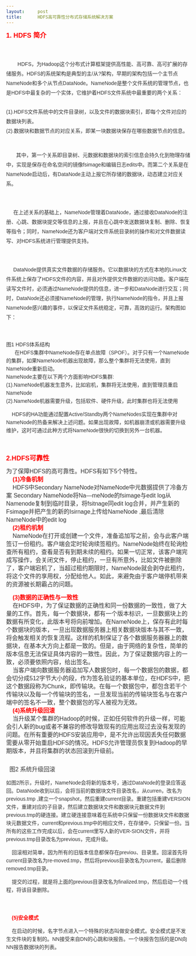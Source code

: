 ```yaml
---
layout:     post
title:      HDFS高可靠性分布式存储系统解决方案
---
```

<div id="article_content" class="article_content clearfix csdn-tracking-statistics" data-pid="blog" data-mod="popu_307" data-dsm="post">
								            <link rel="stylesheet" href="https://csdnimg.cn/release/phoenix/template/css/ck_htmledit_views-f76675cdea.css">
						<div class="htmledit_views" id="content_views">
                
<p style="color:rgb(51,51,51);font-family:Arial;font-size:14px;line-height:26px;">
<span style="font-size:18px;color:rgb(255,0,0);"><strong>1. HDFS 简介  </strong></span><br><br><br>
        HDFS，为Hadoop这个分布式计算框架提供高性能、高可靠、高可扩展的存储服务。HDFS的系统架构是典型的主/从?架构，早期的架构包括一个主节点NameNode和多个从节点DataNode。NameNode是整个文件系统的管理节点，也是HDFS中最复杂的一个实体，它维护着HDFS文件系统中最重要的两个关系：<br><br>
(1).HDFS文件系统中的文件目录树，以及文件的数据块索引，即每个文件对应的数据块列表。<br>
(2).数据块和数据节点的对应关系，即某一块数据块保存在哪些数据节点的信息。</p>
<p style="color:rgb(51,51,51);font-family:Arial;font-size:14px;line-height:26px;">
<br>
       其中，第一个关系即目录树、元数据和数据块的索引信息会持久化到物理存储中，实现是保存在命名空间的镜像fsimage和编辑日志edits中。而第二个关系是在NameNode启动后，有DataNode主动上报它所存储的数据块，动态建立对应关系。<br><br><br>
     在上述关系的基础上，NameNode管理着DataNode，通过接收DataNode的注册、心跳、数据块提交等信息的上报，并且在心跳中发送数据块复制、删除、恢复等指令；同时，NameNode还为客户端对文件系统目录树的操作和对文件数据读写、对HDFS系统进行管理提供支持。<br><br><br>
     DataNode提供真实文件数据的存储服务。它以数据块的方式在本地的Linux文件系统上保存了HDFS文件的内容，并且对外提供文件数据的访问功能。客户端在读写文件时，必须通过NameNode提供的信息，进一步和DataNode进行交互；同时，DataNode还必须接NameNode的管理，执行NameNode的指令，并且上报NameNode感兴趣的事件，以保证文件系统稳定，可靠，高效的运行。架构图如下：<br></p>
<p style="color:rgb(51,51,51);font-family:Arial;font-size:14px;line-height:26px;">
<span style="font-family:'宋体', arial, verdana, sans-serif, Tahomafdsf;"><span style="line-height:22px;"><span style="font-size:16px;"></span></span></span></p>
<p style="color:rgb(51,51,51);font-family:Arial;font-size:14px;line-height:26px;">
<span style="font-family:'宋体', arial, verdana, sans-serif, Tahomafdsf;"><span style="line-height:22px;"><img src="https://img-blog.csdn.net/20140720173301515" alt="" style="border:none;"><br></span></span></p>
<p style="color:rgb(51,51,51);font-family:Arial;font-size:14px;line-height:26px;">
<span style="font-family:'宋体', arial, verdana, sans-serif, Tahomafdsf;"><span style="line-height:22px;"><br><span></span>图1 HDFS体系结构<br>
      在HDFS集群中NameNode存在单点故障（SPOF）。对于只有一个NameNode的集群，如果NameNode机器出现故障，那么整个集群将无法使用，直到NameNode重新启动。<br>
NameNode主要在以下两个方面影响HDFS集群:<br>
(1).NameNode机器发生意外，比如宕机，集群将无法使用，直到管理员重启NameNode<br>
(2).NameNode机器需要升级，包括软件、硬件升级，此时集群也将无法使用</span></span></p>
<p style="color:rgb(51,51,51);font-family:Arial;font-size:14px;line-height:26px;">
<span style="font-family:'宋体', arial, verdana, sans-serif, Tahomafdsf;"><span style="line-height:22px;">    HDFS的HA功能通过配置Active/Standby两个NameNodes实现在集群中对NameNode的热备来解决上述问题。如果出现故障，如机器崩溃或机器需要升级维护，这时可通过此种方式将NameNode很快的切换到另外一台机器。<br></span></span></p>
<p style="color:rgb(51,51,51);font-family:Arial;font-size:14px;line-height:26px;">
<br></p>
<p style="color:rgb(51,51,51);font-family:Arial;font-size:14px;line-height:26px;">
<span style="font-family:'宋体', arial, verdana, sans-serif, Tahomafdsf;"><span style="line-height:22px;"><span><span style="font-size:18px;color:rgb(255,0,0);"><strong>2.HDFS可靠性</strong></span></span><br></span></span></p>
<p style="color:rgb(51,51,51);font-family:Arial;font-size:14px;line-height:26px;">
<span style="font-family:'宋体', arial, verdana, sans-serif, Tahomafdsf;"><span style="line-height:22px;"><span style="font-size:16px;">为了保障HDFS的高可靠性。HDFS有如下5个特性。<br>
   <strong><span style="color:rgb(255,0,0);"> (1)冷备机制</span></strong><br>
    HDFS中Secondary NameNode对NameNode中元数据提供了冷备方案 Secondary NameNode将Na—meNode的fsimage与edit log从Namenode复制到临时目录，将fsitnage同edit log合并，并产生新的Fsimage并把产生的新的Isirnage上传给NameNode ,最后清除NameNode中的edit log<br>
   <strong><span style="color:rgb(255,0,0);"> (2)租约机制</span></strong><br>
    NameNode在打开或创建一个文件，准备追加写之前，会与此客户端签订一份租约。客户端会定时轮询续签租约。NameNode始终在轮询检查所有租约，查看是否有到期未续的租约。如果一切正常，该客户端完成写操作，会关闭文件，停止租约，一旦有所意外，比如文件被删除了，客户端宕机了，当超过租约期限时，NameNode就会剥夺此租约，将这个文件的享用权，分配给他人。如此，来避免由于客户端停机带来的资源被长期霸占的问题。<br></span></span></span></p>
<p style="color:rgb(51,51,51);font-family:Arial;font-size:14px;line-height:26px;">
<span style="font-family:'宋体', arial, verdana, sans-serif, Tahomafdsf;"><span style="line-height:22px;"><span style="font-size:16px;"><strong><span style="color:rgb(255,0,0);">    (3)数据的正确性与一致性</span></strong><br>
    在HDFS中，为了保证数据的正确性和同一份数据的一致性，做了大量的工作。首先，每一个数据块，都有一个版本标识，一旦数据块上的数据有所变化，此版本号将向前增加。在NameNode上，保存有此时每个数据块的版本，一旦出现数据服务器上相关数据块版本与其不一致，将会触发相关的恢复流程。这样的机制保证了各个数据服务器器上的数据块，在基本大方向上都是一致的。但是，由于网络的复杂性，简单的版本信息无法保证具体内容的一致性。因此，为了保证数据内容上的一致，必须要依照内容，给出签名。<br>
    当客户端向数据服务器追加写人数据包时，每一个数据包的数据，都会切分成512字节大小的段，作为签名验证的基本单位，在HDFS中，把这个数据段称为Chunk，即传输块。在每一个数据包中，都包含若干个传输块以及每一个传输块的签名，一旦发现当前的传输块签名与在客户端中的签名不一致，整个数据包的写人被视为无效。<br>
 <strong><span style="color:rgb(255,0,0);">   (4)系统升级回滚</span></strong><br>
    当升级某个集群的Hadoop的时候，正如任何软件的升级一样，可能会引人新的bug或者不兼容的修改导致现有的应用出现过去没有发现的问题。在所有重要的HDFS安装应用中，是不允许出现因丢失任何数据需要从零开始重启HDFS的情况。HDFS允许管理员恢复到Hadoop的早期版本，并且将集群的状态回滚到升级前。<br></span></span></span></p>
<p style="color:rgb(51,51,51);font-family:Arial;font-size:14px;line-height:26px;">
<span style="font-family:'宋体', arial, verdana, sans-serif, Tahomafdsf;"><span style="line-height:22px;"><span style="font-size:16px;"><img src="https://img-blog.csdn.net/20140720174143055" alt="" style="border:none;"><br></span></span></span></p>
<p style="color:rgb(51,51,51);font-family:Arial;font-size:14px;line-height:26px;">
<span style="font-family:'宋体', arial, verdana, sans-serif, Tahomafdsf;"><span style="line-height:22px;"><span style="font-size:16px;"><span></span>  图2 系统升级回滚</span></span></span></p>
<p style="color:rgb(51,51,51);font-family:Arial;font-size:14px;line-height:26px;">
<span style="font-family:'宋体', arial, verdana, sans-serif, Tahomafdsf;"><span style="line-height:22px;"><span style="font-size:16px;"></span></span></span></p>
<p style="color:rgb(51,51,51);font-size:14px;line-height:22px;font-family:'宋体', arial, verdana, sans-serif, Tahomafdsf;">
<span></span>如图2所示，升级时，NameNode会将新的版本号，通过DataNode的登录应答返回。DataNode收到以后，会将当前的数据块文件目录改名，从curren，改名为previous.tmp ,建立一个snapshot，然后重建current目录。重建包括重建VERSION文件，重建对应的子目录，然后建立数据块文件和数据块元数据文件到previous.tmp的硬连接。建立硬连接意味着在系统中只保留一份数据块文件和数据块元数据文件，current和previous.tmp中的相应文件，在存储中，只保留一份。当所有的这些工作完成以后，会在current里写人新的VER-SION文件，并将previous.tmp目录改名为previous，完成升级。</p>
<p style="color:rgb(51,51,51);font-size:14px;line-height:22px;font-family:'宋体', arial, verdana, sans-serif, Tahomafdsf;">
    回滚相对简单，因为所有的旧版本信息都保存在previou、目录里。回滚首先将current目录改名为re-moved.tmp，然后将previous目录改名为current，最后删除removed.tmp目录。</p>
<p style="color:rgb(51,51,51);font-size:14px;line-height:22px;font-family:'宋体', arial, verdana, sans-serif, Tahomafdsf;">
    提交的过程，就是将上面的previous目录改名为finalized.tmp，然后启动一个线程，将该目录删除。</p>
<br style="color:rgb(51,51,51);font-family:Arial;font-size:14px;line-height:26px;"><p style="color:rgb(51,51,51);font-family:Arial;font-size:14px;line-height:26px;">
<span style="font-family:'宋体', arial, verdana, sans-serif, Tahomafdsf;"><span style="line-height:22px;"><span style="font-size:16px;"></span></span></span></p>
<p style="color:rgb(51,51,51);font-size:14px;line-height:22px;font-family:'宋体', arial, verdana, sans-serif, Tahomafdsf;">
<span><strong><span style="color:rgb(255,0,0);">    (5)安全模式</span></strong></span></p>
<p style="color:rgb(51,51,51);font-size:14px;line-height:22px;font-family:'宋体', arial, verdana, sans-serif, Tahomafdsf;">
    在启动的时候，名字节点进入一个特殊的状态叫做安全模式。安全模式是不发生文件块的复制的。NN接受来自DN的心跳和块报告。一个块报告包括的是DN向NN报告数据块的列表。</p>
            </div>
                </div>